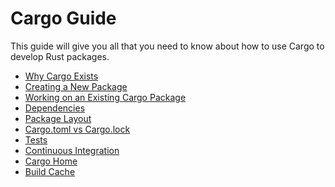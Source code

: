 # Cargo Guide

This guide will give you all that you need to know about how to use Cargo to
develop Rust packages.

* [Why Cargo Exists](why-cargo-exists.md)
* [Creating a New Package](creating-a-new-package.md)
* [Working on an Existing Cargo Package](working-on-an-existing-package.md)
* [Dependencies](dependencies.md)
* [Package Layout](package-layout.md)
* [Cargo.toml vs Cargo.lock](cargo-toml-vs-cargo-lock.md)
* [Tests](tests.md)
* [Continuous Integration](continuous-integration.md)
* [Cargo Home](cargo-home.md)
* [Build Cache](build-cache.md)
